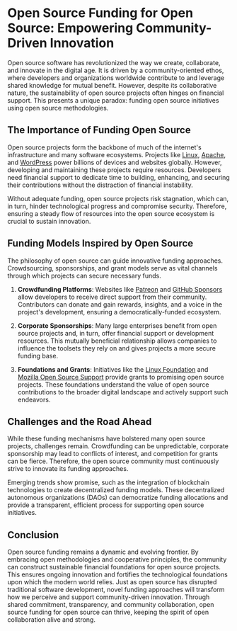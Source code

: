 # Open Source Funding for Open Source: Empowering Community-Driven Innovation

Open source software has revolutionized the way we create, collaborate, and innovate in the digital age. It is driven by a community-oriented ethos, where developers and organizations worldwide contribute to and leverage shared knowledge for mutual benefit. However, despite its collaborative nature, the sustainability of open source projects often hinges on financial support. This presents a unique paradox: funding open source initiatives using open source methodologies.

## The Importance of Funding Open Source

Open source projects form the backbone of much of the internet's infrastructure and many software ecosystems. Projects like [Linux](https://www.linux.org/), [Apache](http://www.apache.org/), and [WordPress](https://wordpress.org/) power billions of devices and websites globally. However, developing and maintaining these projects require resources. Developers need financial support to dedicate time to building, enhancing, and securing their contributions without the distraction of financial instability.

Without adequate funding, open source projects risk stagnation, which can, in turn, hinder technological progress and compromise security. Therefore, ensuring a steady flow of resources into the open source ecosystem is crucial to sustain innovation.

## Funding Models Inspired by Open Source

The philosophy of open source can guide innovative funding approaches. Crowdsourcing, sponsorships, and grant models serve as vital channels through which projects can secure necessary funds.

1. **Crowdfunding Platforms**: Websites like [Patreon](https://www.patreon.com/) and [GitHub Sponsors](https://github.com/sponsors) allow developers to receive direct support from their community. Contributors can donate and gain rewards, insights, and a voice in the project's development, ensuring a democratically-funded ecosystem.

2. **Corporate Sponsorships**: Many large enterprises benefit from open source projects and, in turn, offer financial support or development resources. This mutually beneficial relationship allows companies to influence the toolsets they rely on and gives projects a more secure funding base.

3. **Foundations and Grants**: Initiatives like the [Linux Foundation](https://www.linuxfoundation.org/) and [Mozilla Open Source Support](https://support.mozilla.org/) provide grants to promising open source projects. These foundations understand the value of open source contributions to the broader digital landscape and actively support such endeavors.

## Challenges and the Road Ahead

While these funding mechanisms have bolstered many open source projects, challenges remain. Crowdfunding can be unpredictable, corporate sponsorship may lead to conflicts of interest, and competition for grants can be fierce. Therefore, the open source community must continuously strive to innovate its funding approaches.

Emerging trends show promise, such as the integration of blockchain technologies to create decentralized funding models. These decentralized autonomous organizations (DAOs) can democratize funding allocations and provide a transparent, efficient process for supporting open source initiatives.

## Conclusion

Open source funding remains a dynamic and evolving frontier. By embracing open methodologies and cooperative principles, the community can construct sustainable financial foundations for open source projects. This ensures ongoing innovation and fortifies the technological foundations upon which the modern world relies. Just as open source has disrupted traditional software development, novel funding approaches will transform how we perceive and support community-driven innovation. Through shared commitment, transparency, and community collaboration, open source funding for open source can thrive, keeping the spirit of open collaboration alive and strong.
